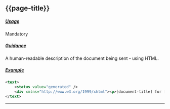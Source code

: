 ## {{page-title}}

<h5><ins>Usage</ins></h5>

<span class="mro-circle mandatory" title="Mandatory"></span> Mandatory


<h5><ins>Guidance</ins></h5>

A human-readable description of the document being sent - using HTML.

<h5><ins>Example</ins></h5>

```xml
<text>
    <status value="generated" />
    <div xmlns="http://www.w3.org/1999/xhtml"><p>[document-title] for [patient-name], NHS Number: [nhs-number], seen at [practice-name], [ods-code], Version: [version-number]</p></div>
</text>
```

---